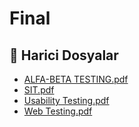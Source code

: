 # Final


<!--Index-->

## 📂 Harici Dosyalar

- [ALFA-BETA TESTING.pdf](./ALFA-BETA%20TESTING.pdf)
- [SIT.pdf](./SIT.pdf)
- [Usability Testing.pdf](./Usability%20Testing.pdf)
- [Web Testing.pdf](./Web%20Testing.pdf)


<!--Index-->

